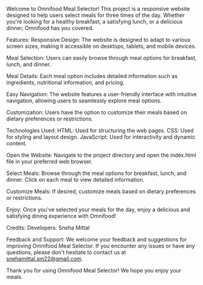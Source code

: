 Welcome to Omnifood Meal Selector! This project is a responsive website designed to help users select meals for three times of the day. Whether you're looking for a healthy breakfast, a satisfying lunch, or a delicious dinner, Omnifood has you covered.

Features:
Responsive Design: The website is designed to adapt to various screen sizes, making it accessible on desktops, tablets, and mobile devices.

Meal Selection: Users can easily browse through meal options for breakfast, lunch, and dinner.

Meal Details: Each meal option includes detailed information such as ingredients, nutritional information, and pricing.

Easy Navigation: The website features a user-friendly interface with intuitive navigation, allowing users to seamlessly explore meal options.

Customization: Users have the option to customize their meals based on dietary preferences or restrictions.

Technologies Used:
HTML: Used for structuring the web pages.
CSS: Used for styling and layout design.
JavaScript: Used for interactivity and dynamic content.

Open the Website: Navigate to the project directory and open the index.html file in your preferred web browser.

Select Meals: Browse through the meal options for breakfast, lunch, and dinner. Click on each meal to view detailed information.

Customize Meals: If desired, customize meals based on dietary preferences or restrictions.

Enjoy: Once you've selected your meals for the day, enjoy a delicious and satisfying dining experience with Omnifood!

Credits:
Developers: Sneha Mittal

Feedback and Support:
We welcome your feedback and suggestions for improving Omnifood Meal Selector. If you encounter any issues or have any questions, please don't hesitate to contact us at snehamittal.sm22@gmail.com.

Thank you for using Omnifood Meal Selector! We hope you enjoy your meals.
